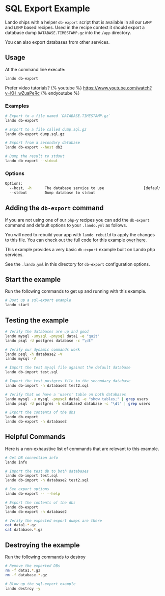 SQL Export Example
====================


Lando ships with a helper `db-export` script that is available in all our `LAMP` and `LEMP` based recipes. Used in the recipe context it should export a database dump `DATABASE.TIMESTAMP.gz` into the `/app` directory.

You can also export databases from other services.

Usage
-----

At the command line execute:

```bash
lando db-export
```

Prefer video tutorials?
{% youtube %}
https://www.youtube.com/watch?v=KH_wZuaPeRc
{% endyoutube %}

### Examples

```bash
# Export to a file named `DATABASE.TIMESTAMP.gz`
lando db-export

# Export to a file called dump.sql.gz
lando db-export dump.sql.gz

# Export from a secondary database
lando db-export --host db2

# Dump the result to stdout
lando db-export --stdout
```

### Options

```bash
Options:
  --host, -h      The database service to use                  [default: "database"]
  --stdout        Dump database to stdout
```

Adding the `db-export` command
------------------------------

If you are not using one of our `php`-y recipes you can add the `db-export` command and default options to your `.lando.yml` as follows.




You will need to rebuild your app with `lando rebuild` to apply the changes to this file. You can check out the full code for this example [over here](https://github.com/lando/lando/tree/master/examples/sql-export).

This example provides a very basic `db-export` example built on Lando php services.

See the `.lando.yml` in this directory for `db-export` configuration options.

Start the example
-----------------

Run the following commands to get up and running with this example.

```bash
# Boot up a sql-export example
lando start
```

Testing the example
-------------------

```bash
# Verify the databases are up and good
lando mysql -umysql -pmysql data1 -e "quit"
lando psql -U postgres database -c "\dt"

# Verify our dynamic commands work
lando psql -h database2 -V
lando mysql -V

# Import the test mysql file against the default database
lando db-import test.sql

# Import the test postgres file to the secondary database
lando db-import -h database2 test2.sql

# Verify that we have a 'users' table on both databases
lando mysql -u mysql -pmysql data1 -e "show tables;" | grep users
lando psql -U postgres -h database2 database -c "\dt" | grep users

# Export the contents of the dbs
lando db-export
lando db-export -h database2
```

Helpful Commands
----------------

Here is a non-exhaustive list of commands that are relevant to this example.

```bash
# Get DB connection info
lando info

# Import the test db to both databases
lando db-import test.sql
lando db-import -h database2 test2.sql

# See export options
lando db-export -- --help

# Export the contents of the dbs
lando db-export
lando db-export -h database2

# Verify the expected export dumps are there
cat data1.*.gz
cat database.*.gz
```

Destroying the example
----------------------

Run the following commands to destroy

```bash
# Remove the exported DBs
rm -f data1.*.gz
rm -f database.*.gz

# Blow up the sql-export example
lando destroy -y
```
